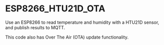 # ESP8266_HTU21D_OTA

Use an ESP8266 to read temperature and humidity with a HTU21D sensor, and publish results to MQTT.

This code also has Over The Air (OTA) update functionality.
